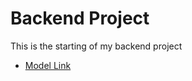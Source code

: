 # Backend Project

This is the starting of my backend project

- [Model Link](https://app.eraser.io/workspace/YtPqZ1VogxGy1jzIDkzj?origin=share)